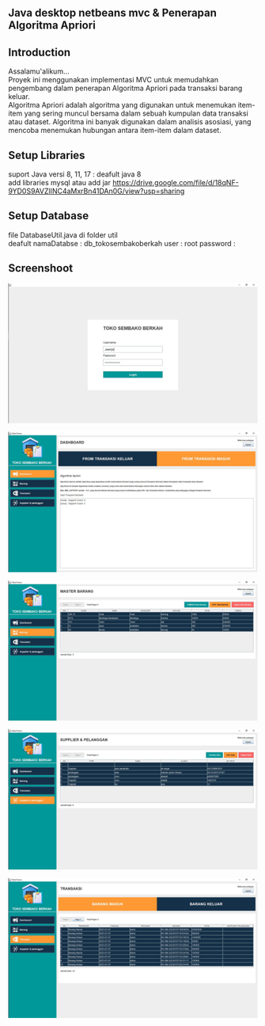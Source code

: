 ## Java desktop netbeans mvc & Penerapan Algoritma Apriori

## Introduction
Assalamu'alikum...
<br/>
Proyek ini menggunakan implementasi MVC untuk memudahkan pengembang dalam penerapan Algoritma Apriori pada transaksi barang keluar.
<br/>
Algoritma Apriori adalah algoritma yang digunakan untuk menemukan item-item yang sering muncul bersama dalam sebuah kumpulan data transaksi atau dataset. Algoritma ini banyak digunakan dalam analisis asosiasi, yang mencoba menemukan hubungan antara item-item dalam dataset.
 
## Setup Libraries

suport Java versi 8, 11, 17 : deafult java 8 
<br/>
add libraries mysql atau add jar https://drive.google.com/file/d/18qNF-9YD0S9AVZlINC4aMxrBn41DAn0G/view?usp=sharing

## Setup Database
file DatabaseUtil.java di folder util
<br/>
deafult namaDatabse : db_tokosembakoberkah
        user        : root
        password    : 

## Screenshoot
![Alt Text](https://github.com/zanwaar/JavaDesktopMVC/blob/main/screenshot/login.JPG)

![Alt Text](https://github.com/zanwaar/JavaDesktopMVC/blob/main/screenshot/dashboard.JPG)

![Alt Text](https://github.com/zanwaar/JavaDesktopMVC/blob/main/screenshot/masterbarang.JPG)

![Alt Text](https://github.com/zanwaar/JavaDesktopMVC/blob/main/screenshot/sp.JPG)

![Alt Text](https://github.com/zanwaar/JavaDesktopMVC/blob/main/screenshot/transaksi.JPG)
